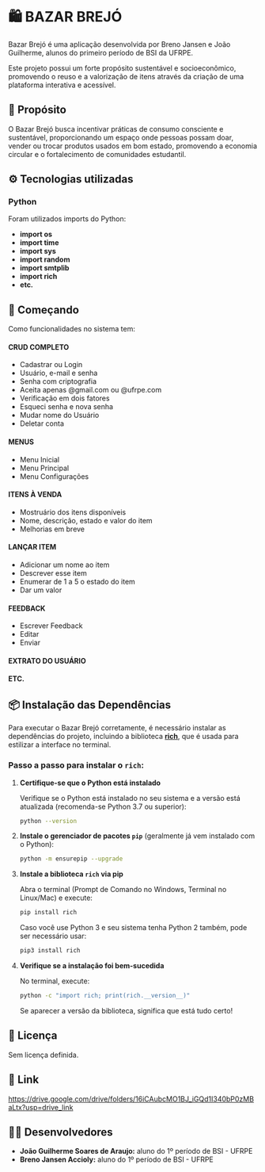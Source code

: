 # 🛍️ BAZAR BREJÓ

Bazar Brejó é uma aplicação desenvolvida por Breno Jansen e João Guilherme, alunos do primeiro período de BSI da UFRPE.

Este projeto possui um forte propósito sustentável e socioeconômico, promovendo o reuso e a valorização de itens através da criação de uma plataforma interativa e acessível.

## 🎯 Propósito  
O Bazar Brejó busca incentivar práticas de consumo consciente e sustentável, proporcionando um espaço onde pessoas possam doar, vender ou trocar produtos usados em bom estado, promovendo a economia circular e o fortalecimento de comunidades estudantil.

## ⚙️ Tecnologias utilizadas  
### **Python**  
Foram utilizados imports do Python:  
- **import os**  
- **import time**  
- **import sys**  
- **import random**  
- **import smtplib**  
- **import rich**  
- **etc.**

## 🚀 Começando  
Como funcionalidades no sistema tem:

#### **CRUD COMPLETO**  
- Cadastrar ou Login  
- Usuário, e-mail e senha  
- Senha com criptografia  
- Aceita apenas @gmail.com ou @ufrpe.com  
- Verificação em dois fatores  
- Esqueci senha e nova senha  
- Mudar nome do Usuário  
- Deletar conta  

#### **MENUS**  
- Menu Inicial  
- Menu Principal  
- Menu Configurações  

#### **ITENS À VENDA**  
- Mostruário dos itens disponíveis  
- Nome, descrição, estado e valor do item  
- Melhorias em breve  

#### **LANÇAR ITEM**  
- Adicionar um nome ao item  
- Descrever esse item  
- Enumerar de 1 a 5 o estado do item  
- Dar um valor  

#### **FEEDBACK**  
- Escrever Feedback  
- Editar  
- Enviar

#### **EXTRATO DO USUÁRIO** ####
#### **ETC.** ####

## 📦 Instalação das Dependências

Para executar o Bazar Brejó corretamente, é necessário instalar as dependências do projeto, incluindo a biblioteca [**rich**](https://pypi.org/project/rich/), que é usada para estilizar a interface no terminal.

### Passo a passo para instalar o `rich`:

1. **Certifique-se que o Python está instalado**

   Verifique se o Python está instalado no seu sistema e a versão está atualizada (recomenda-se Python 3.7 ou superior):

   ```bash
   python --version
   ```

2. **Instale o gerenciador de pacotes `pip`** (geralmente já vem instalado com o Python):

   ```bash
   python -m ensurepip --upgrade
   ```

3. **Instale a biblioteca `rich` via pip**

   Abra o terminal (Prompt de Comando no Windows, Terminal no Linux/Mac) e execute:

   ```bash
   pip install rich
   ```

   Caso você use Python 3 e seu sistema tenha Python 2 também, pode ser necessário usar:

   ```bash
   pip3 install rich
   ```

4. **Verifique se a instalação foi bem-sucedida**

   No terminal, execute:

   ```bash
   python -c "import rich; print(rich.__version__)"
   ```

   Se aparecer a versão da biblioteca, significa que está tudo certo!

## 📄 Licença  
Sem licença definida.

## 📎 **Link**  
https://drive.google.com/drive/folders/16iCAubcMO1BJ_iGQd1I340bP0zMBaLtx?usp=drive_link

## 👨‍💻 Desenvolvedores  
- **João Guilherme Soares de Araujo:** aluno do 1º período de BSI - UFRPE  
- **Breno Jansen Accioly:** aluno do 1º período de BSI - UFRPE
